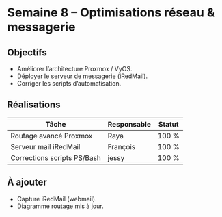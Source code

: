 # Semaine 8 – Optimisations réseau & messagerie

##  Objectifs
- Améliorer l’architecture Proxmox / VyOS.  
- Déployer le serveur de messagerie (iRedMail).  
- Corriger les scripts d’automatisation.

##  Réalisations
| Tâche | Responsable | Statut |
|-------|-------------|--------|
| Routage avancé Proxmox | Raya | 100 % |
| Serveur mail iRedMail | François | 100 % |
| Corrections scripts PS/Bash | jessy | 100 % |

##  À ajouter
- Capture iRedMail (webmail).
- Diagramme routage mis à jour.
